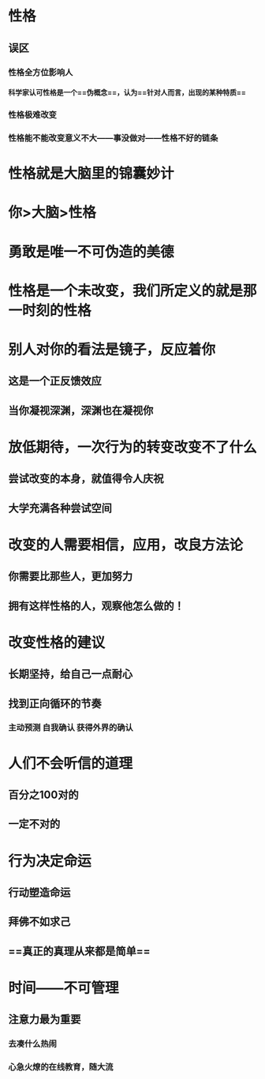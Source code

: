 # 性格
## 误区
### 性格全方位影响人
#### 科学家认可性格是一个==伪概念==，认为==针对人而言，出现的某种特质==
### 性格极难改变
### 性格能不能改变意义不大——事没做对——性格不好的链条
# 性格就是大脑里的锦囊妙计
# 你>大脑>性格
# 勇敢是唯一不可伪造的美德
# 性格是一个未改变，我们所定义的就是那一时刻的性格
# 别人对你的看法是镜子，反应着你
## 这是一个正反馈效应
## 当你凝视深渊，深渊也在凝视你
# 放低期待，一次行为的转变改变不了什么
## 尝试改变的本身，就值得令人庆祝
## 大学充满各种尝试空间
# 改变的人需要相信，应用，改良方法论
## 你需要比那些人，更加努力
## 拥有这样性格的人，观察他怎么做的！
# 改变性格的建议
## 长期坚持，给自己一点耐心
## 找到正向循环的节奏
### 主动预测  自我确认  获得外界的确认
# 人们不会听信的道理
## 百分之100对的
## 一定不对的
# 行为决定命运
## 行动塑造命运
## 拜佛不如求己
## ==真正的真理从来都是简单==
# 时间——不可管理
## 注意力最为重要
### 去凑什么热闹
### 心急火燎的在线教育，随大流
